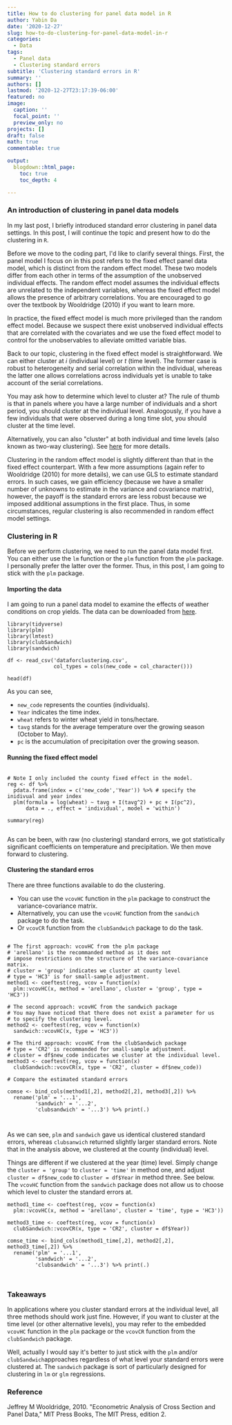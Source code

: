```yaml
---
title: How to do clustering for panel data model in R
author: Yabin Da
date: '2020-12-27'
slug: how-to-do-clustering-for-panel-data-model-in-r
categories:
  - Data
tags:
  - Panel data
  - Clustering standard errors
subtitle: 'Clustering standard errors in R'
summary: ''
authors: []
lastmod: '2020-12-27T23:17:39-06:00'
featured: no
image:
  caption: ''
  focal_point: ''
  preview_only: no
projects: []
draft: false
math: true
commentable: true

output:
  blogdown::html_page:
    toc: true
    toc_depth: 4

---
```




### An introduction of clustering in panel data models

In my last post, I briefly introduced standard error clustering in panel data settings. In this post, I will continue the topic and present how to do the clustering in `R`. 

Before we move to the coding part, I'd like to clarify several things. First, the panel model I focus on in this post refers to the fixed effect panel data model, which is distinct from the random effect model. These two models differ from each other in terms of the assumption of the unobserved individual effects. The random effect model assumes the individual effects are unrelated to the independent variables, whereas the fixed effect model allows the presence of arbitrary correlations. You are encouraged to go over the textbook by Wooldridge (2010) if you want to learn more. 

In practice, the fixed effect model is much more privileged than the random effect model. Because we suspect there exist unobserved individual effects that are correlated with the covariates and we use the fixed effect model to control for the unobservables to alleviate omitted variable bias.

Back to our topic, clustering in the fixed effect model is straightforward. We can either cluster at $i$ (individual level) or $t$ (time level). The former case is robust to heterogeneity and serial correlation within the individual, whereas the latter one allows correlations across individuals yet is unable to take account of the serial correlations. 

You may ask how to determine which level to cluster at? The rule of thumb is that in panels where you have a large number of individuals and a short period, you should cluster at the individual level. Analogously, if you have a few individuals that were observed during a long time slot, you should cluster at the time level. 

Alternatively, you can also "cluster" at both individual and time levels (also known as two-way clustering). See [here](https://cran.r-project.org/web/packages/multiwayvcov/multiwayvcov.pdf) for more details. 

Clustering in the random effect model is slightly different than that in the fixed effect counterpart. With a few more assumptions (again refer to Wooldridge (2010) for more details), we can use GLS to estimate standard errors. In such cases, we gain efficiency (because we have a smaller number of unknowns to estimate in the variance and covariance matrix), however, the payoff is the standard errors are less robust because we imposed additional assumptions in the first place. Thus, in some circumstances, regular clustering is also recommended in random effect model settings.


### Clustering in R

Before we perform clustering, we need to run the panel data model first. You can either use the `lm` function or the `plm` function from the `plm` package. I personally prefer the latter over the former. Thus, in this post, I am going to stick with the `plm` package.


#### Importing the data

I am going to run a panel data model to examine the effects of weather conditions on crop yields. The data can be downloaded from [here](https://drive.google.com/file/d/1DFU30lRmoVEbjJpYtEMIFP29f3K1PV8A/view?usp=sharing).


```{r library, message=FALSE, warning=FALSE}
library(tidyverse) 
library(plm)
library(lmtest)
library(clubSandwich)
library(sandwich)

df <- read_csv('dataforclustering.csv',
               col_types = cols(new_code = col_character()))

head(df)

```

As you can see, 

- `new_code` represents the counties (individuals).
- `Year` indicates the time index.
- `wheat` refers to winter wheat yield in tons/hectare.
- `tavg` stands for the average temperature over the growing season (October to May).
- `pc` is the accumulation of precipitation over the growing season.


#### Running the fixed effect model


```{r plm, echo=TRUE}

# Note I only included the county fixed effect in the model.
reg <- df %>%
  pdata.frame(index = c('new_code','Year')) %>% # specify the inidivual and year index
  plm(formula = log(wheat) ~ tavg + I(tavg^2) + pc + I(pc^2), 
      data = ., effect = 'individual', model = 'within')

summary(reg)


```

As can be been, with raw (no clustering) standard errors, we got statistically significant coefficients on temperature and precipitation. We then move forward to clustering. 


#### Clustering the standard erros

There are three functions available to do the clustering. 

- You can use the `vcovHC` function in the `plm` package to construct the variance-covariance matrix. 
- Alternatively, you can use the `vcovHC` function from the `sandwich` package to do the task.
- Or `vcovCR` function from the `clubSandwich` package to do the task.


```{r plm vcov, echo=TRUE, warning=F, message=FALSE}

# The first approach: vcovHC from the plm package
# 'arellano' is the recommanded method as it does not 
# impose restrictions on the structure of the variance-covariance matrix.
# cluster = 'group' indicates we cluster at county level
# type = 'HC3' is for small-sample adjustment.
method1 <- coeftest(reg, vcov = function(x) 
  plm::vcovHC(x, method = 'arellano', cluster = 'group', type = 'HC3'))

# The second approach: vcovHC from the sandwich package
# You may have noticed that there does not exist a parameter for us 
# to specify the clustering level.
method2 <- coeftest(reg, vcov = function(x) 
  sandwich::vcovHC(x, type = 'HC3'))

# The third approach: vcovHC from the clubSandwich package
# type = 'CR2' is recommanded for small-sample adjustment.
# cluster = df$new_code indicates we cluster at the individual level.
method3 <- coeftest(reg, vcov = function(x) 
  clubSandwich::vcovCR(x, type = 'CR2', cluster = df$new_code))

# Compare the estimated standard errors

comse <- bind_cols(method1[,2], method2[,2], method3[,2]) %>% 
  rename('plm' = '...1',
         'sandwich' = '...2',
         'clubsandwich' = '...3') %>% print(.)



```

As we can see, `plm` and `sandwich` gave us identical clustered standard errors, whereas `clubsanwich` returned slightly larger standard errors. Note that in the analysis above, we clustered at the county (individual) level. 

Things are different if we clustered at the year (time) level. Simply change the `cluster = 'group'` to `cluster = 'time'` in method one, and adjust `cluster = df$new_code` to `cluster = df$Year` in method three. See below.  The `vcovHC` function from the `sandwich` package does not allow us to choose which level to cluster the standard errors at. 


```{r plm vcov1, echo=TRUE, warning=F, message=FALSE}
method1_time <- coeftest(reg, vcov = function(x) 
  plm::vcovHC(x, method = 'arellano', cluster = 'time', type = 'HC3'))

method3_time <- coeftest(reg, vcov = function(x) 
  clubSandwich::vcovCR(x, type = 'CR2', cluster = df$Year))

comse_time <- bind_cols(method1_time[,2], method2[,2], method3_time[,2]) %>% 
  rename('plm' = '...1',
         'sandwich' = '...2',
         'clubsandwich' = '...3') %>% print(.)



```

### Takeaways

In applications where you cluster standard errors at the individual level, all three methods should work just fine. However, if you want to cluster at the time level (or other alternative levels), you may refer to the embedded `vcovHC` function in the `plm` package or the `vcovCR` function from the `clubSandwich` package. 

Well, actually I would say it's better to just stick with the `plm` and/or `clubSandwich`approaches regardless of what level your standard errors were clustered at. The `sandwich` package is sort of particularly designed for clustering in `lm` or `glm` regressions. 


### Reference

Jeffrey M Wooldridge, 2010. "Econometric Analysis of Cross Section and Panel Data," MIT Press Books, The MIT Press, edition 2.
